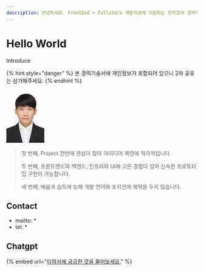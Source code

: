 ```yaml
---
description: 안녕하세요. FrontEnd + Fullstack 개발직군에 지원하는 전지호의 경력기술서입니다.
---
```


# Hello World

Introduce

{% hint style="danger" %}
본 경력기술서에 개인정보가 포함되어 있으니 2차 공유는 삼가해주세요.
{% endhint %}

![It's me](.gitbook/assets/전지호.jpg)

> 첫 번째, Project 전반에 관심이 많아 아이디어 제안에 적극적입니다.
>
> 두 번째, 프론트엔드와 백엔드, 인프라와 UI에 고른 경험이 있어 신속한 프로토타입 구현이 가능합니다.
>
> 세 번째, 배움과 습득에 능해 개발 언어와 포지션에 제약을 두지 않습니다.

## Contact

* mailto: \*
* tel: \*

## Chatgpt

{% embed url="[이력서에 궁금한 것을 물어보세요.](http://batteryho-resume-web.s3-website.ap-northeast-2.amazonaws.com/)" %}
